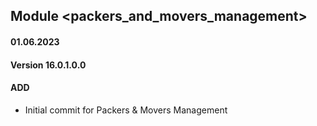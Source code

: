 ## Module <packers_and_movers_management>

#### 01.06.2023
#### Version 16.0.1.0.0
#### ADD
- Initial commit for Packers & Movers Management